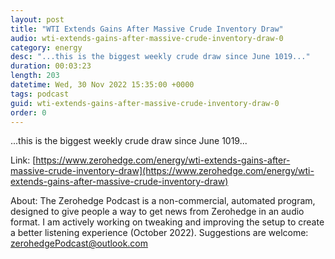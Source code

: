```yaml
---
layout: post
title: "WTI Extends Gains After Massive Crude Inventory Draw"
audio: wti-extends-gains-after-massive-crude-inventory-draw-0
category: energy
desc: "...this is the biggest weekly crude draw since June 1019..."
duration: 00:03:23
length: 203
datetime: Wed, 30 Nov 2022 15:35:00 +0000
tags: podcast
guid: wti-extends-gains-after-massive-crude-inventory-draw-0
order: 0
---
```

...this is the biggest weekly crude draw since June 1019...

Link: [https://www.zerohedge.com/energy/wti-extends-gains-after-massive-crude-inventory-draw](https://www.zerohedge.com/energy/wti-extends-gains-after-massive-crude-inventory-draw)

About: The Zerohedge Podcast is a non-commercial, automated program, designed to give people a way to get news from Zerohedge in an audio format.  I am actively working on tweaking and improving the setup to create a better listening experience (October 2022).  Suggestions are welcome: [zerohedgePodcast@outlook.com](mailto:zerohedgePodcast@outlook.com)